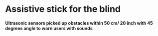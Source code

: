 # Assistive stick for the blind

#### Ultrasonic sensors picked up obstacles within 50 cm/ 20 inch with 45 degrees angle to warn users with sounds
